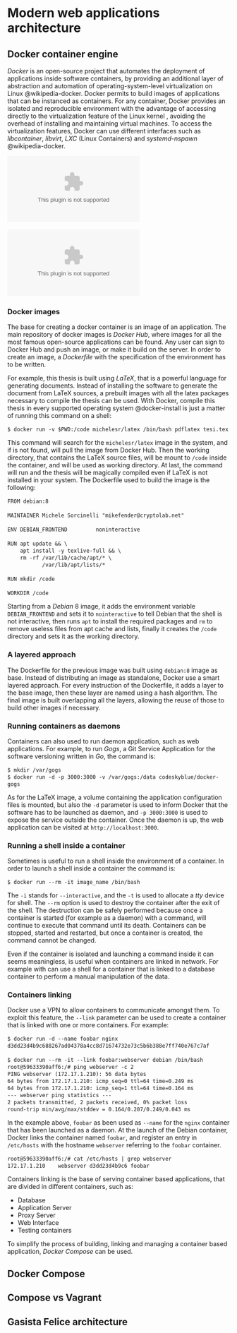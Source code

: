 # Modern web applications architecture

## Docker container engine

*Docker* is an open-source project that automates the deployment of applications
inside software containers, by providing an additional layer of abstraction and
automation of operating-system-level virtualization on Linux @wikipedia-docker.
Docker permits to build images of applications that can be instanced as
containers. For any container, Docker provides an isolated and reproducible
environment with the advantage of accessing directly to the virtualization
feature of the Linux kernel , avoiding the overhead of installing and
maintaining virtual machines. To access the virtualization features, Docker can
use different interfaces such as *libcontainer*, *libvirt*, *LXC* (Linux
Containers) and *systemd-nspawn* @wikipedia-docker.

![Applications running in Virtual Machines](images/vm-diagram.eps)

![Applications running in Docker containers](images/docker-diagram.eps)

### Docker images

The base for creating a docker container is an image of an application. The main
repository of docker images is *Docker Hub*, where images for all the most
famous open-source applications can be found. Any user can sign to Docker Hub
and push an image, or make it build on the server. In order to create an image,
a *Dockerfile* with the specification of the environment has to be written.

For example, this thesis is built using *LaTeX*, that is a powerful language for
generating documents. Instead of installing the software to generate the
document from LaTeX sources, a prebuilt images with all the latex packages
necessary to compile the thesis can be used. With Docker, compile this thesis in
every supported operating system @docker-install is just a matter of running
this command on a shell:

	$ docker run -v $PWD:/code michelesr/latex /bin/bash pdflatex tesi.tex

This command will search for the `michelesr/latex` image in the system, and if
is not found, will pull the image from Docker Hub. Then the working directory,
that contains the LaTeX source files, will be mount to `/code` inside the
container, and will be used as working directory. At last, the command will run
and the thesis will be magically compiled even if LaTeX is not installed in your
system. The Dockerfile used to build the image is the following:

    FROM debian:8
    
    MAINTAINER Michele Sorcinelli "mikefender@cryptolab.net"
    
    ENV DEBIAN_FRONTEND         noninteractive
    
    RUN apt update && \
        apt install -y texlive-full && \
        rm -rf /var/lib/cache/apt/* \
               /var/lib/apt/lists/*
    
    RUN mkdir /code
    
    WORKDIR /code

Starting from a *Debian* 8 image, it adds the environment variable
`DEBIAN_FRONTEND` and sets it to `nointeractive` to tell Debian that the shell
is not interactive, then runs `apt` to install the required packages and `rm` to
remove useless files from apt cache and lists, finally it creates the `/code`
directory and sets it as the working directory.    

### A layered approach

The Dockerfile for the previous image was built using `debian:8` image as base.
Instead of distributing an image as standalone, Docker use a smart layered
approach. For every instruction of the Dockerfile, it adds a layer to the base
image, then these layer are named using a hash algorithm. The final image is
built overlapping all the layers, allowing the reuse of those to build other
images if necessary.

### Running containers as daemons 

Containers can also used to run daemon application, such as web applications.
For example, to run *Gogs*, a Git Service Application for the software
versioning written in *Go*, the command is:

    $ mkdir /var/gogs
    $ docker run -d -p 3000:3000 -v /var/gogs:/data codeskyblue/docker-gogs

As for the LaTeX image, a volume containing the application configuration files
is mounted, but also the `-d` parameter is used to inform Docker that the
software has to be launched as daemon, and `-p 3000:3000` is used to expose the
service outside the container. Once the daemon is up, the web application can be
visited at `http://localhost:3000`.

### Running a shell inside a container

Sometimes is useful to run a shell inside the environment of a container. In
order to launch a shell inside a container the command is:

    $ docker run --rm -it image_name /bin/bash

The `-i` stands for `--interactive`, and the `-t` is used to allocate a *tty*
device for shell. The `--rm` option is used to destroy the container after the
exit of the shell. The destruction can be safely performed because once a
container is started (for example as a daemon) with a command, will continue to
execute that command until its death. Containers can be stopped, started and
restarted, but once a container is created, the command cannot be changed.

Even if the container is isolated and launching a command inside it can seems
meaningless, is useful when containers are linked in network. For example with
can use a shell for a container that is linked to a database container to
perform a manual manipulation of the data.

### Containers linking

Docker use a VPN to allow containers to communicate amongst them. To exploit
this feature, the `--link` parameter can be used to create a container that is
linked with one or more containers. For example:

    $ docker run -d --name foobar nginx
    d3dd23d4b9c688267ad04378a4cc8d71674732e73c5b6b388e7ff740e767c7af

    $ docker run --rm -it --link foobar:webserver debian /bin/bash
    root@59633390aff6:/# ping webserver -c 2
    PING webserver (172.17.1.210): 56 data bytes
    64 bytes from 172.17.1.210: icmp_seq=0 ttl=64 time=0.249 ms
    64 bytes from 172.17.1.210: icmp_seq=1 ttl=64 time=0.164 ms
    --- webserver ping statistics ---
    2 packets transmitted, 2 packets received, 0% packet loss
    round-trip min/avg/max/stddev = 0.164/0.207/0.249/0.043 ms

In the example above, `foobar` as been used as `--name` for the `nginx`
container that has been launched as a daemon. At the launch of the Debian
container, Docker links the container named `foobar`, and register an entry in
`/etc/hosts` with the hostname `webserver` referring to the `foobar` container.

    root@59633390aff6:/# cat /etc/hosts | grep webserver
    172.17.1.210    webserver d3dd23d4b9c6 foobar 

Containers linking is the base of serving container based applications, that are
divided in different containers, such as:

- Database
- Application Server
- Proxy Server
- Web Interface
- Testing containers

To simplify the process of building, linking and managing a container based
application, *Docker Compose* can be used.

## Docker Compose

## Compose vs Vagrant

## Gasista Felice architecture
